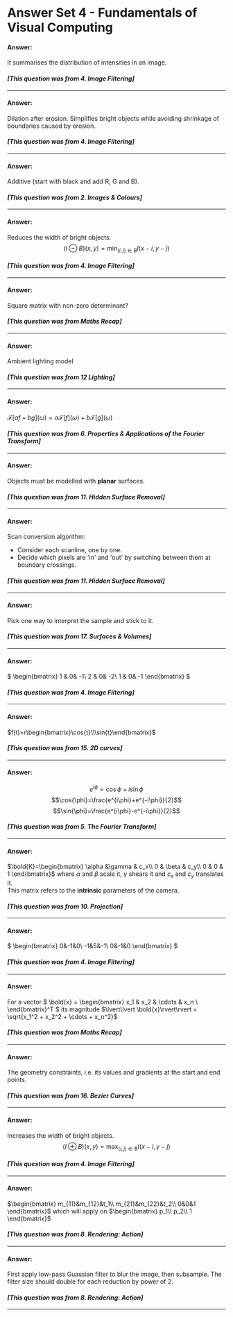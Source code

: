 # Answer Set 4 - Fundamentals of Visual Computing
#### Answer:
It summarises the distribution of intensities in an image.

#### *[This question was from 4. Image Filtering]*
<hr>

#### Answer:
Dilation after erosion. Simplifies bright objects while avoiding shrinkage of boundaries caused by erosion.

#### *[This question was from 4. Image Filtering]*
<hr>

#### Answer:
Additive (start with black and add R, G and B).

#### *[This question was from 2. Images & Colours]*
<hr>

#### Answer:
Reduces the width of bright objects.
$$
(I\ominus B)(x,y) = \min_{(i,j)\in B}I(x-i, y-j)$$

#### *[This question was from 4. Image Filtering]*
<hr>

#### Answer:
Square matrix with non-zero determinant?

#### *[This question was from Maths Recap]*
<hr>

#### Answer:
Ambient lighting model

#### *[This question was from 12 Lighting]*
<hr>

#### Answer:
$\mathcal{F}[af+bg](\omega)=a\mathcal{F}[f](\omega)+b\mathcal{F}[g](\omega)$

#### *[This question was from 6. Properties & Applications of the Fourier Transform]*
<hr>

#### Answer:
Objects must be modelled with **planar** surfaces.

#### *[This question was from 11. Hidden Surface Removal]*
<hr>

#### Answer:
Scan conversion algorithm:
- Consider each scanline, one by one.
- Decide which pixels are 'in' and 'out' by switching between them at boundary crossings.

#### *[This question was from 11. Hidden Surface Removal]*
<hr>

#### Answer:
Pick one way to interpret the sample and stick to it.  

#### *[This question was from 17. Surfaces & Volumes]*
<hr>

#### Answer:
$
\begin{bmatrix}
1 & 0& -1\\
2 & 0& -2\\
1 & 0& -1
\end{bmatrix}
$

#### *[This question was from 4. Image Filtering]*
<hr>

#### Answer:
$f(t)=r\begin{bmatrix}\cos{t}\\\sin{t}\end{bmatrix}$

#### *[This question was from 15. 2D curves]*
<hr>

#### Answer:
$$e^{i\phi}=\cos{\phi}+i\sin{\phi}$$
$$\cos{\phi}=\frac{e^{i\phi}+e^{-i\phi}}{2}$$
$$\sin{\phi}=\frac{e^{i\phi}-e^{-i\phi}}{2}$$

#### *[This question was from 5. The Fourier Transform]*
<hr>

#### Answer:
$\bold{K}=\begin{bmatrix}
\alpha &\gamma & c_x\\
0 & \beta & c_y\\
0 & 0 & 1
\end{bmatrix}$ where $\alpha$ and $\beta$ scale it, $\gamma$ shears it and $c_x$ and $c_y$ translates it.<br> This matrix refers to the **intrinsic** parameters of the camera.

#### *[This question was from 10. Projection]*
<hr>

#### Answer:
$
\begin{bmatrix}
0&-1&0\\
-1&5&-1\\
0&-1&0
\end{bmatrix}
$

#### *[This question was from 4. Image Filtering]*
<hr>

#### Answer:
For a vector $ 
\bold{x} =
\begin{bmatrix}
x_1 & x_2 & \cdots & x_n \\
\end{bmatrix}^T
$ its magnitude $\lvert\lvert \bold{x}\rvert\rvert = \sqrt{x_1^2 + x_2^2 + \cdots + x_n^2}$

#### *[This question was from Maths Recap]*
<hr>

#### Answer:
The geometry constraints, i.e. its values and gradients at the start and end points.

#### *[This question was from 16. Bezier Curves]*
<hr>

#### Answer:
Increases the width of bright objects.
$$
(I\oplus B)(x,y) = \max_{(i,j)\in B}I(x-i, y-j)$$

#### *[This question was from 4. Image Filtering]*
<hr>

#### Answer:
$\begin{bmatrix}
m_{11}&m_{12}&t_1\\
m_{21}&m_{22}&t_2\\
0&0&1
\end{bmatrix}$ which will apply on $\begin{bmatrix}
p_1\\
p_2\\
1
\end{bmatrix}$

#### *[This question was from 8. Rendering: Action]*
<hr>

#### Answer:
First apply low-pass Guassian filter to blur the image, then subsample. The filter size should double for each reduction by power of 2.

#### *[This question was from 8. Rendering: Action]*
<hr>

